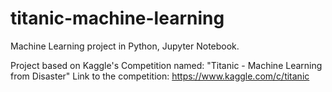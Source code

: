 # titanic-machine-learning
Machine Learning project in Python, Jupyter Notebook.

Project based on Kaggle's Competition named: "Titanic - Machine Learning from Disaster"
Link to the competition: https://www.kaggle.com/c/titanic